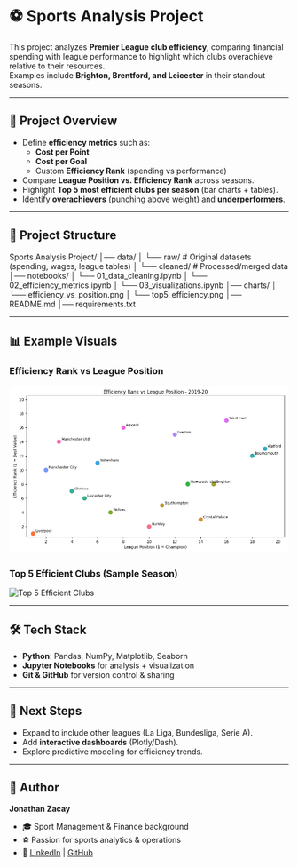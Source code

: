 # ⚽ Sports Analysis Project

This project analyzes **Premier League club efficiency**, comparing financial spending with league performance to highlight which clubs overachieve relative to their resources.  
Examples include **Brighton, Brentford, and Leicester** in their standout seasons.  

---

## 📌 Project Overview
- Define **efficiency metrics** such as:
  - **Cost per Point**  
  - **Cost per Goal**  
  - Custom **Efficiency Rank** (spending vs performance)  
- Compare **League Position vs. Efficiency Rank** across seasons.  
- Highlight **Top 5 most efficient clubs per season** (bar charts + tables).  
- Identify **overachievers** (punching above weight) and **underperformers**.  

---

## 📂 Project Structure
Sports Analysis Project/
│── data/
│ └── raw/ # Original datasets (spending, wages, league tables)
│ └── cleaned/ # Processed/merged data
│── notebooks/
│ └── 01_data_cleaning.ipynb
│ └── 02_efficiency_metrics.ipynb
│ └── 03_visualizations.ipynb
│── charts/
│ └── efficiency_vs_position.png
│ └── top5_efficiency.png
│── README.md
│── requirements.txt

---

## 📊 Example Visuals

### Efficiency Rank vs League Position
![Efficiency vs Position](charts/efficiency_vs_position.png)

### Top 5 Efficient Clubs (Sample Season)
![Top 5 Efficient Clubs](charts/top5_efficiency.png)

---

## 🛠 Tech Stack
- **Python**: Pandas, NumPy, Matplotlib, Seaborn  
- **Jupyter Notebooks** for analysis + visualization  
- **Git & GitHub** for version control & sharing  

---

## 🚀 Next Steps
- Expand to include other leagues (La Liga, Bundesliga, Serie A).  
- Add **interactive dashboards** (Plotly/Dash).  
- Explore predictive modeling for efficiency trends.  

---

## 👤 Author
**Jonathan Zacay**  
- 🎓 Sport Management & Finance background  
- ⚽ Passion for sports analytics & operations  
- 🔗 [LinkedIn](https://www.linkedin.com/jonathan-zacay/) | [GitHub](https://github.com/JonyZacay)